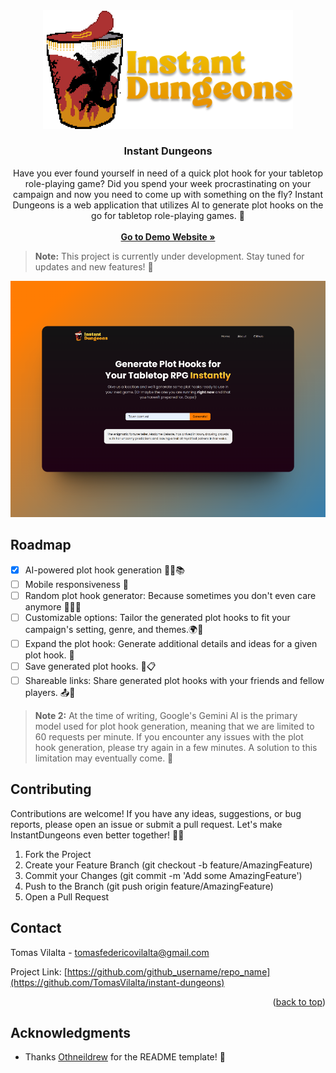 <div align="center">
  <a href="https://github.com/github_username/repo_name">
    <img src="images/logo.png" alt="Logo" width="400">
  </a>

<h3 align="center">Instant Dungeons</h3>

  <p align="center">
Have you ever found yourself in need of a quick plot hook for your tabletop role-playing game? Did you spend your week procrastinating on your campaign and now you need to come up with something on the fly? Instant Dungeons is a web application that utilizes AI to generate plot hooks on the go for tabletop role-playing games. 🎲
    <br />
    <br />
    <a href="https://instant-dungeons.vercel.app/"><strong>Go to Demo Website »</strong></a>
</div>

> **Note:** This project is currently under development. Stay tuned for updates and new features! 🚧

![Screenshot](/images/screenshot.png)

## Roadmap

- [x] AI-powered plot hook generation 🧙‍♂️📚
- [ ] Mobile responsiveness 📱
- [ ] Random plot hook generator: Because sometimes you don't even care anymore 🤷‍♂️🎲
- [ ] Customizable options: Tailor the generated plot hooks to fit your campaign's setting, genre, and themes.🌍🔮
- [ ] Expand the plot hook: Generate additional details and ideas for a given plot hook. 📝
- [ ] Save generated plot hooks. 💾📋
- [ ] Shareable links: Share generated plot hooks with your friends and fellow players. 📤🔗

> **Note 2:** At the time of writing, Google's Gemini AI is the primary model used for plot hook generation, meaning that we are limited to 60 requests per minute. If you encounter any issues with the plot hook generation, please try again in a few minutes. A solution to this limitation may eventually come. 🤖

## Contributing

Contributions are welcome! If you have any ideas, suggestions, or bug reports, please open an issue or submit a pull request. Let's make InstantDungeons even better together! 🚀🤝

1. Fork the Project
2. Create your Feature Branch (git checkout -b feature/AmazingFeature)
3. Commit your Changes (git commit -m 'Add some AmazingFeature')
4. Push to the Branch (git push origin feature/AmazingFeature)
5. Open a Pull Request

## Contact

Tomas Vilalta - tomasfedericovilalta@gmail.com

Project Link: [https://github.com/github_username/repo_name](https://github.com/TomasVilalta/instant-dungeons)

<p align="right">(<a href="#readme-top">back to top</a>)</p>

## Acknowledgments

- Thanks [Othneildrew](https://github.com/othneildrew) for the README template! 🦖
